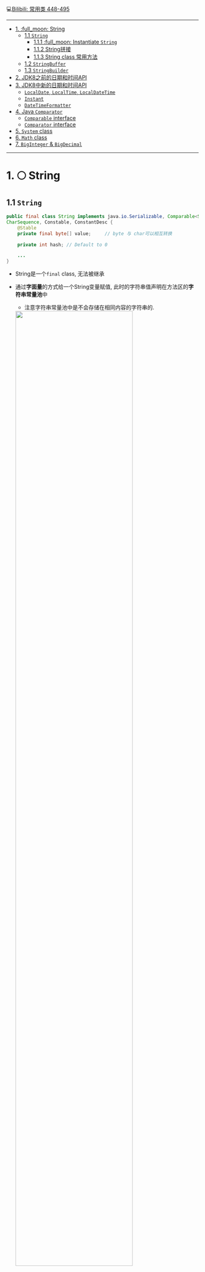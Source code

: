 :computer:[Bilibili: 常用类 448-495](https://www.bilibili.com/video/BV1Kb411W75N?p=450&vd_source=c6866d088ad067762877e4b6b23ab9df)

---
- [1. :full\_moon: String](#1-full_moon-string)
  - [1.1 `String`](#11-string)
    - [1.1.1 :full\_moon: Instantiate `String`](#111-full_moon-instantiate-string)
    - [1.1.2 String拼接](#112-string拼接)
    - [1.1.3 String class 常用方法](#113-string-class-常用方法)
  - [1.2 `StringBuffer`](#12-stringbuffer)
  - [1.3 `StringBuilder`](#13-stringbuilder)
- [2. JDK8之前的日期和时间API](#2-jdk8之前的日期和时间api)
- [3. JDK8中新的日期和时间API](#3-jdk8中新的日期和时间api)
  - [`LocalDate`, `LocalTime`, `LocalDateTime`](#localdate-localtime-localdatetime)
  - [`Instant`](#instant)
  - [`DateTimeFormatter`](#datetimeformatter)
- [4. Java `Comparator`](#4-java-comparator)
  - [`Comparable` interface](#comparable-interface)
  - [`Comparator` interface](#comparator-interface)
- [5. `System` class](#5-system-class)
- [6. `Math` class](#6-math-class)
- [7.  `BigInteger` \& `BigDecimal`](#7--biginteger--bigdecimal)


---

# 1. :full_moon: String 
## 1.1 `String` 
```java
public final class String implements java.io.Serializable, Comparable<String>, 
CharSequence, Constable, ConstantDesc {
    @Stable
    private final byte[] value;     // byte 与 char可以相互转换

    private int hash; // Default to 0

    ...
}
```

+ String是一个`final` class, 无法被继承
+ 通过**字面量**的方式给一个String变量赋值, 此时的字符串值声明在方法区的**字符串常量池**中
  + 注意字符串常量池中是不会存储在相同内容的字符串的.
  <img src="../../../Src_md/String_final_value.png" width=80%>

+ :star: String对象的字符内容是存储在一个btye数组 value中, value也是`final`的, 代表**不可变的字符序列**. 表面上看似我们修改String变量的赋值, 其实是在方法区的常量池又创建了新的字符串常量, 然后让String变量指向那个新建的常量, 而不是对字符串常量池中原有的value进行修改. 这体现在:
  + 当对字符串重新赋值时
  + 对现有字符串进行连接操作时
  + 当调用String的replace()修改指定字符串片段时


### 1.1.1 :full_moon: Instantiate `String`
首先明确一点: String变量名实际上只是栈中的一个指针, 保存地址值, 它要么保存方法区StringTable(字符串常量池)中的地址, 要么保存堆中的地址.

+ 通过字面量的形式: **一步指向**
  + s1, s2保存的值(地址值), 是对应的数据"javaEE"声明在方法区的字符串常量池中的地址值. 换言之, s1, s2指向字符串常量池中的"javaEE"对象 (一个byte[]).
+ 通过new String("javaEE")的方式: **两步指向**
  + 同时 s3, s4保存的值(地址值) 是 堆空间中的通过new创建出的对象的地址值, 而这些对象的内部的value属性(即byte[])保存的值(地址值) 则是字符串常量池中的"javaEE"对象的地址值
  + 没错, 此时有两个对象: 一个是堆空间中通过new创建的String对象, 另一个是String对象内部属性value指向的, 在字符串常量池中的byte[]对象
+ String还有其他很多constructor, 见官方doc

:gem: e.g.1

<img src="../../../Src_md/String_JVM_memory.png" width=80%> 

:gem: e.g.2

```java
Person p1 = new Person("Tom", 12);
Person p2 = new Person("Tom", 12);

System.out.println(p1.name.equals(p2.name));    // true, check content
System.out.println(p1.name == p2.name);         // true

p1.name = "Jerry";                              // try to modify a String, but actually create another byte[] object in StringTable(字符串常量池)
System.out.println(p2.name);                    // Tom, because String is immutable

class Person {
    String name;
    int age;
    public Person(String name, int age) {
        this.name = name;
        this.age = age;
    }
}

```



<img src="../../../Src_md/String_JVM_object_memory.png" width=80%> 

### 1.1.2 String拼接

结论:
+ 常量与常量的拼接结果在常量池中, 而常量池中不会存在相同内容的常量
+ 只要拼接中有一方为变量, 结果就在堆中 (在堆中new一个String对象)
+ 如果拼接的结果调用`intern()`, 返回值就在常量池中

<img src="../../../Src_md/String_concate.png" width=80%>

:gem: e.g.1  
注意通过字面量方式给String变量赋值是一步指向, 而通过new String("...")给String变量赋值则是两步指向

<img src="../../../Src_md/String_concate2.png" width=80%>

:gem: 一道面试题

```java
链接：https://www.nowcoder.com/questionTerminal/ea89183b5d5349f7ac6a11da2308d935
来源：牛客网

public class Example{
    String str = new String("good");
    char[ ] ch = { 'a' , 'b' , 'c' };
    public static void main(String args[]){
        Example ex = new Example();
        ex.change(ex.str,ex.ch);
        System.out.print(ex.str + " and ");
        System.out.print(ex.ch);
    }
    public void change(String str,char ch[ ]){
        str = "test ok";
        ch[0] = 'g';
    }
}
```

<img src="./Src_md/String_question_demonstration.png" width=1000%>

上面这个图中打叉号那部分的说明是不对的, 不是因为Java的String immutable才使得change stack中的str转而指向字符串常量池中的"test ok", **String immutable指的是堆空间中String对象的value属性的值不可以改**, 因为value是final修饰的
```java
private final byte[] value;
```
**String immutable可不是指那些指向堆空间中的String对象的变量的值不能改(String变量名只是个指针而已, 随意改它指向谁很正常)**, change stack中的str变量在change()传入参数时是指向堆空间中的String intance的 (上图画错了, 画的是函数按地址传递, :star: javaCore1 4.5: java函数总是值传递, 方法得到的是参数值的一个副本), 但change()的执行代码中

```java
str = "test ok"
```
使得change stack中的str变量指向了内存常量池中的"test ok"对象.

---

JVM涉及字符串的数据结构

三种JVM
+ sun公司的HotSpot, 我们默认装的是这个, 我们默认提到的JVM的也是指这个
+ BEA公司的JRockit
+ IBM公司的J9 Vm

Heap(堆): 一个JVM实例只存在一个堆内存, 堆内存的大小是可以调节的. 类加载器读取了类文件之后, 需要把类, 方法, 常变量放到堆内存中, 保存所有引用类型的真实信息, 以方便执行器执行, 堆内存分为三部分:
+ Young generation space 新生区
+ Tenure generation space 养老区
+ Permanent Space 永久存储区 (可以看作方法区, 规范里是认为归在heap中, 但是实施时方法区和heap是分开的)

如下: StringTable在JVM中位置随3个版本的变化
<img src="../../../Src_md/string_jvm1.png" width=30%>

<img src="../../../Src_md/string_jvm2.png" width=30%>

<img src="../../../Src_md/string_jvm3.png" width=30%>


之后康师傅讲JVM调优中也会讲到


### 1.1.3 String class 常用方法


+ `length`
+ `chatAt`
+ `isEmpty`
+ `toUpperCase`
+ `toLowerCase`
+ `trim`

---

+ `equals`
+ `equalsIgnoreCase`
+ `concat`
+ `compareTo`
+ `substring`
---

+ `endsWith`
+ `startWith`
+ `contains`
+ `indexOf`
+ `lastIndexOf`

---

+ `replace`
+ `matches`
+ `split`

---
String parse to other type

String <---> char[]

String <---> byte[]  (encoding, decoding)


---
String 常见算法题

康师傅: 算法就别想着突击了

1. 模拟一个trim方法, 去除字符串两端的空格
2. 将一个字符串进行反转. 将字符串中指定部分进行反转. 比如"ab**cdef**g"反转成"ab**fedc**g"
3. 获取一个字符串在另一个字符串中出现的次数.
4. 获取两个字符串中最大的相同字串. 比如:
   str1 = "abcwerthelloyuiodef"; str2 = "cvhellobnm"
   提示: 将短的那个串进行长度依次递减的字串与较长的串比较
5. 对字符串中字符进行自然顺序排序

473-476讲这几个题

## 1.2 `StringBuffer`

463





## 1.3 `StringBuilder`








# 2. JDK8之前的日期和时间API

478





# 3. JDK8中新的日期和时间API

482



## `LocalDate`, `LocalTime`, `LocalDateTime`

## `Instant`

## `DateTimeFormatter`



# 4. Java `Comparator`

488

## `Comparable` interface

## `Comparator` interface





# 5. `System`, `Math`, `BigInteger` & `BigDecimal` class

492



## System





## Math





## BigInteger & BigDecimal



